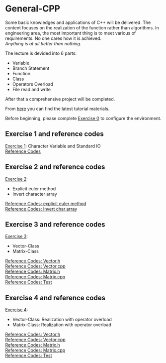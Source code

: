 # General-CPP
Some basic knowledges and applications of C++ will be delivered. The content focuses on the realization of the function rather than algorithms. In engineering area, the most important thing is to meet various of requirements. No one cares how it is achieved.  
*Anything is at all better than nothing.*

The lecture is devided into 6 parts:
* Variable
* Branch Statement
* Function
* Class
* Operators Overload
* File read and write

After that a comprehensive project will be completed.

From [here](https://github.com/wenyi1994/General-CPP/tree/master/Lecture_Materials) you can find the latest tutorial materials.

Before beginning, please complete [Exercise 0](https://github.com/wenyi1994/General-CPP/blob/master/Lecture_Materials/Exercises_0.pdf) to configure the environment.

## Exercise 1 and reference codes
[Exercise 1](https://github.com/wenyi1994/General-CPP/blob/master/Lecture_Materials/Exercises_1.pdf): Character Variable and Standard IO  
[Reference Codes](https://github.com/wenyi1994/General-CPP/blob/master/Example_Programs/exercise_1.cpp)

## Exercise 2 and reference codes
[Exercise 2](https://github.com/wenyi1994/General-CPP/blob/master/Lecture_Materials/Exercises_2.pdf):
* Explicit euler method
* Invert character array  

[Reference Codes: explicit euler method](https://github.com/wenyi1994/General-CPP/blob/master/Example_Programs/exercise_2.cpp)  
[Reference Codes: Invert char array](https://github.com/wenyi1994/General-CPP/blob/master/Example_Programs/invert_char.cpp)

## Exercise 3 and reference codes
[Exercise 3](https://github.com/wenyi1994/General-CPP/blob/master/Lecture_Materials/Exercises_3.pdf):
* Vector-Class
* Matrix-Class

[Reference Codes: Vector.h](https://github.com/wenyi1994/General-CPP/blob/master/Example_Programs/Vector.h)  
[Reference Codes: Vector.cpp](https://github.com/wenyi1994/General-CPP/blob/master/Example_Programs/Vector.cpp)  
[Reference Codes: Matrix.h](https://github.com/wenyi1994/General-CPP/blob/master/Example_Programs/Matrix.h)  
[Reference Codes: Matrix.cpp](https://github.com/wenyi1994/General-CPP/blob/master/Example_Programs/Matrix.cpp)  
[Reference Codes: Test](https://github.com/wenyi1994/General-CPP/blob/master/Example_Programs/exercise_3.cpp)

## Exercise 4 and reference codes
[Exercise 4](https://github.com/wenyi1994/General-CPP/blob/master/Lecture_Materials/Exercises_4.pdf):
* Vector-Class: Realization with operator overload
* Matrix-Class: Realization with operator overload

[Reference Codes: Vector.h](https://github.com/wenyi1994/General-CPP/blob/master/Example_Programs/Exercise_4/Vector.h)  
[Reference Codes: Vector.cpp](https://github.com/wenyi1994/General-CPP/blob/master/Example_Programs/Exercise_4/Vector.cpp)  
[Reference Codes: Matrix.h](https://github.com/wenyi1994/General-CPP/blob/master/Example_Programs/Exercise_4/Matrix.h)  
[Reference Codes: Matrix.cpp](https://github.com/wenyi1994/General-CPP/blob/master/Example_Programs/Exercise_4/Matrix.cpp)  
[Reference Codes: Test](https://github.com/wenyi1994/General-CPP/blob/master/Example_Programs/Exercise_4/exercise_4.cpp)
